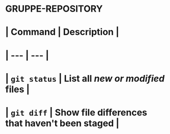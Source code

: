 # <h1> GRUPPE-REPOSITORY </h1>
# | Command | Description |
# | --- | --- |
# | `git status` | List all *new or modified* files |
# | `git diff` | Show file differences that **haven't been** staged |